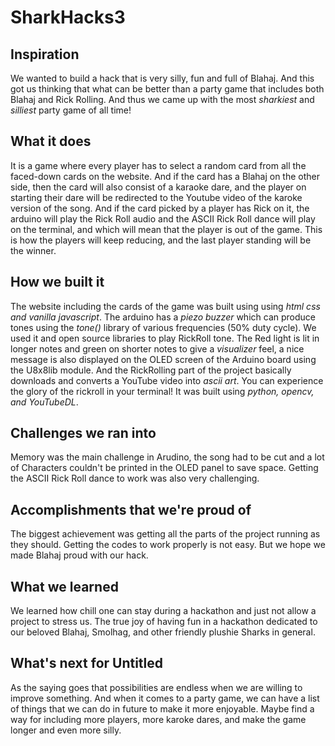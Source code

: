 # SharkHacks3

## Inspiration
We wanted to build a hack that is very silly, fun and full of Blahaj. And this got us thinking that what can be better than a party game that includes both Blahaj and Rick Rolling. And thus we came up with the most *sharkiest* and *silliest* party game of all time!

## What it does
It is a game where every player has to select a random card from all the faced-down cards on the website. And if the card has a Blahaj on the other side, then the card will also consist of a karaoke dare, and the player on starting their dare will be redirected to the Youtube video of the karoke version of the song. And if the card picked by a player has Rick on it, the arduino will play the Rick Roll audio and the ASCII Rick Roll dance will play on the terminal, and which will mean that the player is out of the game. This is how the players will keep reducing, and the last player standing will be the winner. 

## How we built it
The website including the cards of the game was built using using *html css and vanilla javascript*. 
The arduino has a *piezo buzzer* which can produce tones using the *tone()* library of various frequencies (50% duty cycle). We used it and open source libraries to play RickRoll tone. The Red light is lit in longer notes and green on shorter notes to give a *visualizer* feel, a nice message is also displayed on the OLED screen of the Arduino board using the U8x8lib module.
And the RickRolling part of the project basically downloads and converts a YouTube video into *ascii art*. You can experience the glory of the rickroll in your terminal! It was built using *python, opencv, and YouTubeDL*.

## Challenges we ran into
Memory was the main challenge in Arudino, the song had to be cut and a lot of Characters couldn't be printed in the OLED panel to save space. Getting the ASCII Rick Roll dance to work was also very challenging. 

## Accomplishments that we're proud of
The biggest achievement was getting all the parts of the project running as they should. Getting the codes to work properly is not easy. But we hope we made Blahaj proud with our hack.

## What we learned
We learned how chill one can stay during a hackathon and just not allow a project to stress us. The true joy of having fun in a hackathon dedicated to our beloved Blahaj, Smolhag, and other friendly plushie Sharks in general. 

## What's next for Untitled
As the saying goes that possibilities are endless when we are willing to improve something. And when it comes to a party game, we can have a list of things that we can do in future to make it more enjoyable. Maybe find a way for including more players, more karoke dares, and make the game longer and even more silly. 
